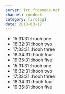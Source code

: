 ```yaml
---
server: irc.freenode.net
channel: rundeck
category: [irclog]
date: 2013-03-17 
---
```

- 15:31:31 :hooh one
- 16:32:31 :hooh two
- 17:33:31 :hooh three
- 18:34:31 :hooh four
- 19:35:31 :hooh five
- 15:31:31 :hooh one
- 16:32:31 :hooh two
- 17:33:31 :hooh three
- 18:34:31 :hooh four
- 19:35:31 :hooh five
